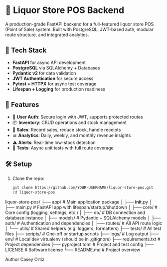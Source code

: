 # 🍾 Liquor Store POS Backend

A production-grade FastAPI backend for a full-featured liquor store POS (Point of Sale) system. Built with PostgreSQL, JWT-based auth, modular route structure, and integrated analytics.

## 🔧 Tech Stack

- **FastAPI** for async API development
- **PostgreSQL** via SQLAlchemy + Databases
- **Pydantic v2** for data validation
- **JWT Authentication** for secure access
- **Pytest + HTTPX** for async test coverage
- **Lifespan + Logging** for production readiness

## 🚀 Features

- 🔐 **User Auth**: Secure login with JWT, supports protected routes  
- 📦 **Inventory**: CRUD operations and stock management  
- 💸 **Sales**: Record sales, reduce stock, handle receipts  
- 📊 **Analytics**: Daily, weekly, and monthly revenue insights  
- ⚠️ **Alerts**: Real-time low-stock detection  
- 🧪 **Tests**: Async unit tests with full route coverage

## 🛠️ Setup

1. Clone the repo:
   ```bash
   git clone https://github.com/YOUR-USERNAME/liquor-store-pos.git
   cd liquor-store-pos

liquor-store-pos/
├── app/                            # Main application package
│   ├── __init__.py
│   ├── main.py                     # FastAPI app with lifespan/startup/shutdown
│   ├── core/                       # Core config (logging, settings, etc.)
│   ├── db/                         # DB connection and database instance
│   ├── models/                     # Pydantic + SQLAlchemy models
│   ├── auth/                       # Authentication and dependencies
│   ├── routes/                     # All API route logic
│   └── utils/                      # Shared helpers (e.g. loggers, formatters)
├── tests/                          # All test files
├── scripts/                        # One-off or startup scripts
├── logs/                           # Log output
├── env/                            # Local dev virtualenv (should be in .gitignore)
├── requirements.txt               # Project dependencies
├── pyproject.toml                 # Project and test config
├── LICENSE                        # Software license
└── README.md                      # Project overview


Author
Casey Ortiz
